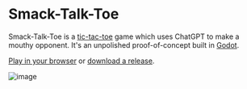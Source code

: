 # Smack-Talk-Toe

Smack-Talk-Toe is a [tic-tac-toe](https://en.wikipedia.org/wiki/Tic-tac-toe) game which uses ChatGPT to make a mouthy opponent. It's an unpolished proof-of-concept built in [Godot](https://godotengine.org/).

[Play in your browser](https://games.seanmcgeer.com/smack-talk-toe/) or [download a release](https://github.com/Manic0892/smack-talk-toe/releases).

![image](https://github.com/user-attachments/assets/08eefb50-fc51-42b8-90ff-f907d81bdd44)
